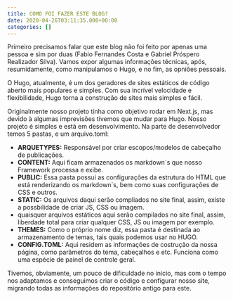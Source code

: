 ```yaml
---
title: COMO FOI FAZER ESTE BLOG?
date: 2020-04-26T03:11:35.000+00:00
categories: []
---
```

Primeiro precisamos falar que este blog não foi feito por apenas uma pessoa
e sim por duas (Fabio Fernandes Costa e Gabriel Próspero Realizador Silva).
Vamos expor algumas informações técnicas, após, resumidamente, como manipulamos o Hugo, e no fim, as opniões pessoais.

O Hugo, atualmente, é um dos geradores de sites estáticos de código aberto mais populares e simples. Com sua incrível velocidade e flexibilidade, Hugo torna a construção de sites mais simples e fácil.

Originalmente nosso projeto tinha como objetivo rodar em Next.js, mas devido à algumas imprevisões tivemos que mudar para Hugo. Nosso projeto é simples e está em desenvolvimento. Na parte de desenvolvedor temos 5 pastas, e um arquivo.toml:

* **ARQUETYPES:** Responsável por criar escopos/modelos de cabeçalho de publicações.
* **CONTENT:** Aqui ficam armazenados os markdown\`s que nosso Framework processa e exibe.
* **PUBLIC:** Essa pasta possui as configurações da estrutura do HTML que está renderizando os markdown\`s, bem como suas configurações de CSS e outros.
* **STATIC:** Os arquivos daqui serão compliados no site final, assim, existe a possbilidade de criar JS, CSS ou imagem.
* quaisquer arquivos estáticos aqui serão compilados no site final, assim, liberdade total para criar qualquer CSS, JS ou imagem por exemplo.
* **THEMES:** Como o próprio nome diz, essa pasta é destinada ao armazenamento de temas, tais quais podemos usar no HUGO.
* **CONFIG.TOML:** Aqui residem as informações de costrução da nossa página, como parâmetros do tema, cabeçalhos e etc. Funciona como uma espécie de painel de controle geral.

Tivemos, obviamente, um pouco de dificuldade no inicio, mas com o tempo nos adaptamos e conseguimos criar o código e configurar nosso site, migrando todas as informações do repositório antigo para este.
